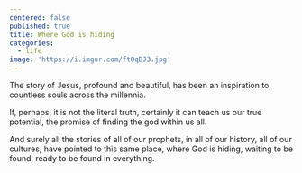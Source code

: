 ```yaml
---
centered: false
published: true
title: Where God is hiding
categories:
  - life
image: 'https://i.imgur.com/ft0qBJ3.jpg'
---
```

The story of Jesus,
profound and beautiful,
has been an inspiration 
to countless souls
across the millennia.

If, perhaps,
it is not the literal truth,
certainly it can teach us
our true potential,
the promise of finding the god
within us all.

And surely 
all the stories
of all of our prophets,
in all of our history,
all of our cultures,
have pointed to this same place,
where God is hiding,
waiting to be found,
ready to be found
in everything.
